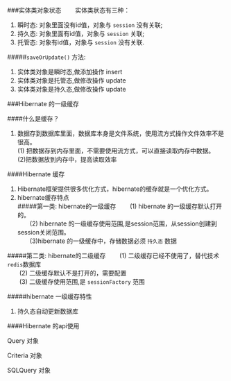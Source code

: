 ###实体类对象状态
　　实体类状态有三种：

1. 瞬时态: 对象里面没有id值，对象与 `session` 没有关联;
2. 持久态: 对象里面有id值，对象与 `session` 关联;
3. 托管态: 对象有id值，对象与 `session` 没有关联.

#####`saveOrUpdate()`  方法:
1. 实体类对象是瞬时态,做添加操作 insert
2. 实体类对象是托管态,做修改操作 update
3. 实体类对象是持久态,做修改操作 update


###Hibernate 的一级缓存

####什么是缓存？
1. 数据存到数据库里面，数据库本身是文件系统，使用流方式操作文件效率不是很高。<br/>
	(1) 把数据存到内存里面，不需要使用流方式，可以直接读取内存中数据。<br/>
	(2)把数据放到内存中，提高读取效率

####Hibernate 缓存
1. Hibernate框架提供很多优化方式，hibernate的缓存就是一个优化方式。
2. hibernate缓存特点<br/>
#####第一类: hibernate的一级缓存
　　(1) hibernate 的一级缓存默认打开的。<br/>
　　(2) hibernate 的一级缓存使用范围,是session范围，从session创建到session关闭范围。<br/>
　　(3)hibernate 的一级缓存中，存储数据必须 `持久态` 数据

#####第二类: hibernate的二级缓存
　　(1) 二级缓存已经不使用了，替代技术 `redis`数据库<br/>
　　(2) 二级缓存默认不是打开的，需要配置<br/>
　　(3) 二级缓存使用范围,是 `sessionFactory` 范围<br/>

#####hibernate 一级缓存特性
1. 持久态自动更新数据库


####Hibernate 的api使用

Query 对象

Criteria 对象

SQLQuery 对象

